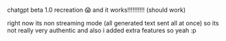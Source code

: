 chatgpt beta 1.0 recreation :scream: and it works!!!!!!!!!! (should work)

right now its non streaming mode (all generated text sent all at once) so its not really very authentic and also i added extra features so yeah :p
